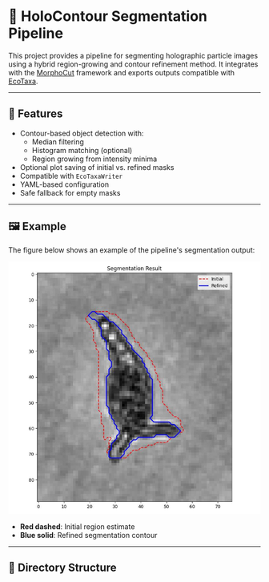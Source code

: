 # 🧠 HoloContour Segmentation Pipeline

This project provides a pipeline for segmenting holographic particle images using a hybrid region-growing and contour refinement method. It integrates with the [MorphoCut](https://github.com/morphocut/morphocut) framework and exports outputs compatible with [EcoTaxa](https://ecotaxa.obs-vlfr.fr/).

---

## 🚀 Features

- Contour-based object detection with:
  - Median filtering
  - Histogram matching (optional)
  - Region growing from intensity minima
- Optional plot saving of initial vs. refined masks
- Compatible with `EcoTaxaWriter`
- YAML-based configuration
- Safe fallback for empty masks

---

## 🖼 Example

The figure below shows an example of the pipeline's segmentation output:
  
![Segmentation Result](examples/sample.jpg)

- **Red dashed**: Initial region estimate
- **Blue solid**: Refined segmentation contour

---

## 📂 Directory Structure

